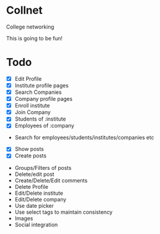 # Collnet
College networking

This is going to be fun!

Todo
===
* [x] Edit Profile
* [x] Institute profile pages
* [x] Search Companies
* [x] Company profile pages
* [x] Enroll institute
* [x] Join Company
* [x] Students of :institute
* [x] Employees of :company
* Search for employees/students/institutes/companies etc
* [x] Show posts
* [x] Create posts
* Groups/Filters of posts
* Delete/edit post
* Create/Delete/Edit comments
* Delete Profile
* Edit/Delete institute
* Edit/Delete company
* Use date picker
* Use select tags to maintain consistency
* Images
* Social integration

